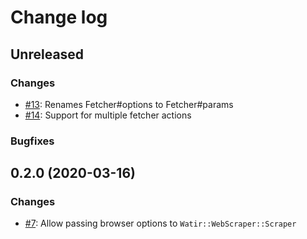 # Change log

## Unreleased

### Changes

* [#13](https://github.com/CustomComm/watir-web_scraper/pull/13): Renames Fetcher#options to Fetcher#params
* [#14](https://github.com/CustomComm/watir-web_scraper/pull/14): Support for multiple fetcher actions

### Bugfixes

## 0.2.0 (2020-03-16)

### Changes

* [#7](https://github.com/CustomComm/watir-web_scraper/pull/7): Allow passing browser options to `Watir::WebScraper::Scraper`
